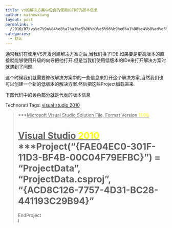 ```yaml
---
title: vs的解决方案中包含的使用的IDE的版本信息
author: mathewxiang
layout: post
permalink: >
  /2010/07/vs%e7%9a%84%e8%a7%a3%e5%86%b3%e6%96%b9%e6%a1%88%e4%b8%ad%e5%8c%85%e5%90%ab%e7%9a%84%e4%bd%bf%e7%94%a8%e7%9a%84ide%e7%9a%84%e7%89%88%e6%9c%ac%e4%bf%a1%e6%81%af/
categories:
  - 默认
---
```

通常我们在使用VS开发创建解决方案之后,当我们换了IDE 如果要是更高版本的直接就能够使用升级的向导把他打开.但是当我们使用低版本的IDe来打开解决方案时就遇到了问题.

这个时候我们就需要修改解决方案中的一些信息来打开这个解决方案,当然我们也可以创建一个新的低版本的解决方案.然后把这些Project加载进来.

下图代码中的黄色部分就是代表的版本信息

<div style="padding-bottom: 0px; margin: 0px; padding-left: 0px; padding-right: 0px; display: inline; float: none; padding-top: 0px" id="scid:0767317B-992E-4b12-91E0-4F059A8CECA8:b83b4690-bbb9-4e56-be8c-61c3359ff254" class="wlWriterEditableSmartContent">
  Technorati Tags: <a href="http://technorati.com/tags/visual+studio+2010" rel="tag">visual studio 2010</a>
</div>

> ***<u>Microsoft Visual Studio Solution File, Format Version <font color="#ffff00">11.00</font>   
> # Visual Studio <font color="#ffff00">2010 <br /></font></u>***Project(“{FAE04EC0-301F-11D3-BF4B-00C04F79EFBC}”) = “ProjectData”, “ProjectData.csproj”, “{ACD8C126-7757-4D31-BC28-441193C29B94}”   
> EndProject   
> l